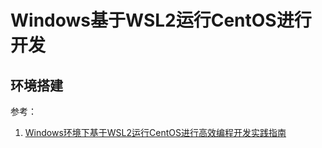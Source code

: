 
# Windows基于WSL2运行CentOS进行开发
## 环境搭建


参考：

1. [Windows环境下基于WSL2运行CentOS进行高效编程开发实践指南](https://www.oryoy.com/news/windows-huan-jing-xia-ji-yu-wsl2-yun-xing-centos-jin-xing-gao-xiao-bian-cheng-kai-fa-shi-jian-zhi-na.html)